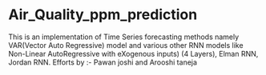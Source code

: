 # Air_Quality_ppm_prediction
This is an implementation of Time Series forecasting methods namely VAR(Vector Auto Regressive) model and various other RNN models like  Non-Linear AutoRegressive with eXogenous inputs)  (4 Layers), Elman RNN, Jordan RNN.
Efforts by :- Pawan joshi and Arooshi taneja
